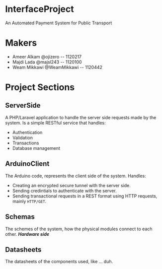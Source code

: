 # InterfaceProject
An Automated Payment System for Public Transport

# Makers
* Ameer Alkam @ojizero -- 1120217
* Majdi Lada @majsl243 -- 1120100
* Weam Mikkawi @WeamMikkawi -- 1120442

# Project Sections
## ServerSide
A PHP/Laravel application to handle the server side requests made by the system.
Is a simple RESTful service that handles:
* Authentication
* Validation
* Transactions
* Database management

## ArduinoClient
The Arduino code, represents the client side of the system.
Handles:
* Creating an encrypted secure tunnel with the server side.
* Sending credintials to authenticate with the server.
* Sending transactional requests in a REST format using HTTP requests, mainly `HTTP/GET`.

## Schemas
The schemes of the system, how the physical modules connect to each other. *__Hardware side__*

## Datasheets
The datasheets of the components used, like ... duh.
